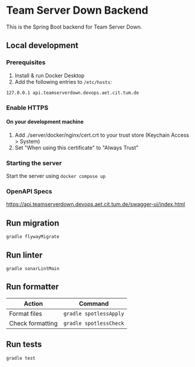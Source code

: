 # Team Server Down Backend
This is the Spring Boot backend for Team Server Down.

## Local development

### Prerequisites
1. Install & run Docker Desktop
1. Add the following entries to `/etc/hosts`:
```
127.0.0.1 api.teamserverdown.devops.aet.cit.tum.de
```

### Enable HTTPS
#### On your development machine
1. Add ./server/docker/nginx/cert.crt to your trust store (Keychain Access > System)
1. Set "When using this certificate" to "Always Trust"

### Starting the server
Start the server using `docker compose up`

### OpenAPI Specs
https://api.teamserverdown.devops.aet.cit.tum.de/swagger-ui/index.html

## Run migration
`gradle flywayMigrate`

## Run linter
`gradle sonarLintMain`

## Run formatter
| **Action**       | **Command**            |
|------------------|------------------------|
| Format files     | `gradle spotlessApply` |
| Check formatting | `gradle spotlessCheck` |

## Run tests
`gradle test`
